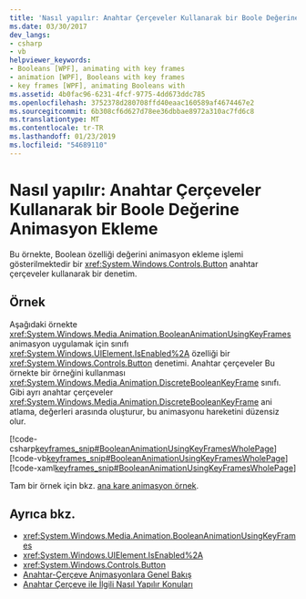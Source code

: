 ```yaml
---
title: 'Nasıl yapılır: Anahtar Çerçeveler Kullanarak bir Boole Değerine Animasyon Ekleme'
ms.date: 03/30/2017
dev_langs:
- csharp
- vb
helpviewer_keywords:
- Booleans [WPF], animating with key frames
- animation [WPF], Booleans with key frames
- key frames [WPF], animating Booleans with
ms.assetid: 4b0fac96-6231-4fcf-9775-4dd673ddc785
ms.openlocfilehash: 3752378d280708ffd40eaac160589af4674467e2
ms.sourcegitcommit: 6b308cf6d627d78ee36dbbae8972a310ac7fd6c8
ms.translationtype: MT
ms.contentlocale: tr-TR
ms.lasthandoff: 01/23/2019
ms.locfileid: "54689110"
---
```

# <a name="how-to-animate-a-boolean-by-using-key-frames"></a>Nasıl yapılır: Anahtar Çerçeveler Kullanarak bir Boole Değerine Animasyon Ekleme
Bu örnekte, Boolean özelliği değerini animasyon ekleme işlemi gösterilmektedir bir <xref:System.Windows.Controls.Button> anahtar çerçeveler kullanarak bir denetim.  
  
## <a name="example"></a>Örnek  
 Aşağıdaki örnekte <xref:System.Windows.Media.Animation.BooleanAnimationUsingKeyFrames> animasyon uygulamak için sınıfı <xref:System.Windows.UIElement.IsEnabled%2A> özelliği bir <xref:System.Windows.Controls.Button> denetimi. Anahtar çerçeveler Bu örnekte bir örneğini kullanması <xref:System.Windows.Media.Animation.DiscreteBooleanKeyFrame> sınıfı. Gibi ayrı anahtar çerçeveler <xref:System.Windows.Media.Animation.DiscreteBooleanKeyFrame> ani atlama, değerleri arasında oluşturur, bu animasyonu hareketini düzensiz olur.  
  
 [!code-csharp[keyframes_snip#BooleanAnimationUsingKeyFramesWholePage](../../../../samples/snippets/csharp/VS_Snippets_Wpf/keyframes_snip/CSharp/BooleanAnimationUsingKeyFramesExample.cs#booleananimationusingkeyframeswholepage)]
 [!code-vb[keyframes_snip#BooleanAnimationUsingKeyFramesWholePage](../../../../samples/snippets/visualbasic/VS_Snippets_Wpf/keyframes_snip/visualbasic/booleananimationusingkeyframesexample.vb#booleananimationusingkeyframeswholepage)]
 [!code-xaml[keyframes_snip#BooleanAnimationUsingKeyFramesWholePage](../../../../samples/snippets/xaml/VS_Snippets_Wpf/keyframes_snip/XAML/BooleanAnimationUsingKeyFramesExample.xaml#booleananimationusingkeyframeswholepage)]  
  
 Tam bir örnek için bkz. [ana kare animasyon örnek](https://go.microsoft.com/fwlink/?LinkID=160012).  
  
## <a name="see-also"></a>Ayrıca bkz.
- <xref:System.Windows.Media.Animation.BooleanAnimationUsingKeyFrames>
- <xref:System.Windows.UIElement.IsEnabled%2A>
- <xref:System.Windows.Controls.Button>
- [Anahtar-Çerçeve Animasyonlara Genel Bakış](../../../../docs/framework/wpf/graphics-multimedia/key-frame-animations-overview.md)
- [Anahtar Çerçeve ile İlgili Nasıl Yapılır Konuları](../../../../docs/framework/wpf/graphics-multimedia/key-frame-animation-how-to-topics.md)
